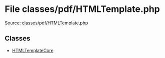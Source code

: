 File classes/pdf/HTMLTemplate.php
=========

Source: [classes/pdf/HTMLTemplate.php](https://github.com/PrestaShop/PrestaShop/blob/1.5.6.2/classes/pdf/HTMLTemplate.php)


Classes
-------

* [HTMLTemplateCore](class.HTMLTemplateCore.md)


